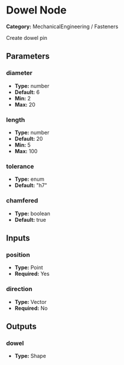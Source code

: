 
# Dowel Node

**Category:** MechanicalEngineering / Fasteners

Create dowel pin

## Parameters


### diameter
- **Type:** number
- **Default:** 6
- **Min:** 2
- **Max:** 20



### length
- **Type:** number
- **Default:** 20
- **Min:** 5
- **Max:** 100



### tolerance
- **Type:** enum
- **Default:** "h7"





### chamfered
- **Type:** boolean
- **Default:** true





## Inputs


### position
- **Type:** Point
- **Required:** Yes



### direction
- **Type:** Vector
- **Required:** No



## Outputs


### dowel
- **Type:** Shape




